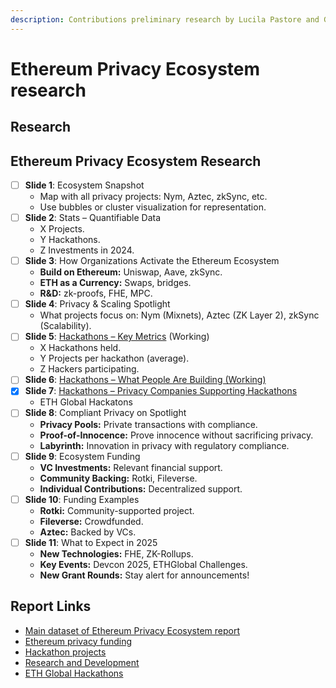 ```yaml
---
description: Contributions preliminary research by Lucila Pastore and Gelois
---
```


# Ethereum Privacy Ecosystem research

## Research

## **Ethereum Privacy Ecosystem Research**

* [ ] **Slide 1**: Ecosystem Snapshot
  * Map with all privacy projects: Nym, Aztec, zkSync, etc.
  * Use bubbles or cluster visualization for representation.
* [ ] **Slide 2**: Stats – Quantifiable Data
  * X Projects.
  * Y Hackathons.
  * Z Investments in 2024.
* [ ] **Slide 3**: How Organizations Activate the Ethereum Ecosystem
  * **Build on Ethereum:** Uniswap, Aave, zkSync.
  * **ETH as a Currency:** Swaps, bridges.
  * **R\&D:** zk-proofs, FHE, MPC.
* [ ] **Slide 4**: Privacy & Scaling Spotlight
  * What projects focus on: Nym (Mixnets), Aztec (ZK Layer 2), zkSync (Scalability).
* [ ] **Slide 5**: [Hackathons – Key Metrics](ethereum-privacy-ecosystem-research/hackathons.md) (Working)
  * X Hackathons held.
  * Y Projects per hackathon (average).
  * Z Hackers participating.
* [ ] **Slide 6**: [Hackathons – What People Are Building (Working)](ethereum-privacy-ecosystem-research/hackathons.md)
* [x] **Slide 7**: [Hackathons – Privacy Companies Supporting Hackathons](ethereum-privacy-ecosystem-research/hackathons-what-privacy-companies-support-hackathons-big-list.md)
  * ETH Global Hackatons
* [ ] **Slide 8**: Compliant Privacy on Spotlight
  * **Privacy Pools:** Private transactions with compliance.
  * **Proof-of-Innocence:** Prove innocence without sacrificing privacy.
  * **Labyrinth:** Innovation in privacy with regulatory compliance.
* [ ] **Slide 9**: Ecosystem Funding
  * **VC Investments:** Relevant financial support.
  * **Community Backing:** Rotki, Fileverse.
  * **Individual Contributions:** Decentralized support.
* [ ] **Slide 10**: Funding Examples
  * **Rotki:** Community-supported project.
  * **Fileverse:** Crowdfunded.
  * **Aztec:** Backed by VCs.
* [ ] **Slide 11**: What to Expect in 2025
  * **New Technologies:** FHE, ZK-Rollups.
  * **Key Events:** Devcon 2025, ETHGlobal Challenges.
  * **New Grant Rounds:** Stay alert for announcements!

## Report Links

* [Main dataset of Ethereum Privacy Ecosystem report](https://github.com/web3privacy/web3privacy/tree/main/Market%20overview/Ethereum%20Ecosystem)
* [Ethereum privacy funding](https://github.com/web3privacy/web3privacy/blob/main/Market%20overview/Ethereum%20Ecosystem/Ethereum%20privacy%20funding.md)
* [Hackathon projects](https://github.com/web3privacy/web3privacy/blob/main/Market%20overview/Ethereum%20Ecosystem/Hackathon%20projects.md)
* [Research and Development](https://github.com/web3privacy/web3privacy/blob/main/Market%20overview/Ethereum%20Ecosystem/R%26D.md)
* [ETH Global Hackathons](https://ethglobal.com/events/hackathons)



